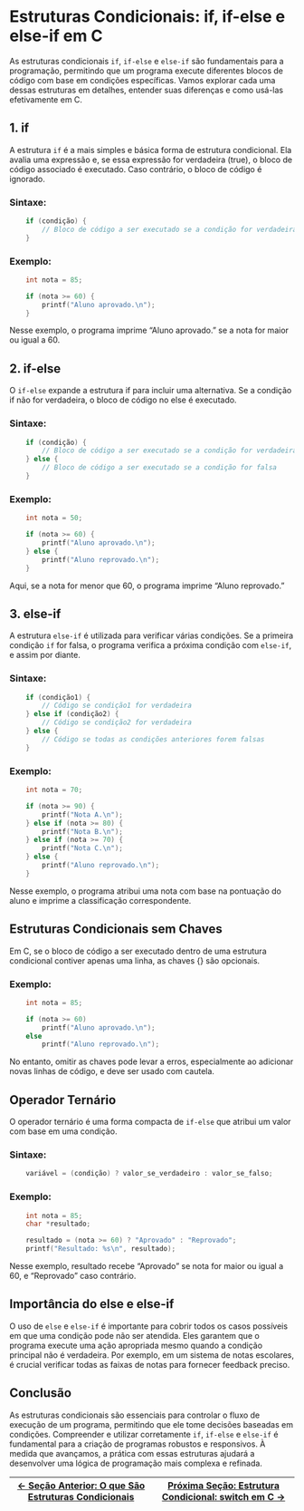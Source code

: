 # Estruturas Condicionais: if, if-else e else-if em C

As estruturas condicionais `if`, `if-else` e `else-if` são fundamentais para a programação, permitindo que um programa execute diferentes blocos de código com base em condições específicas. Vamos explorar cada uma dessas estruturas em detalhes, entender suas diferenças e como usá-las efetivamente em C.

## 1. if

A estrutura `if` é a mais simples e básica forma de estrutura condicional. Ela avalia uma expressão e, se essa expressão for verdadeira (true), o bloco de código associado é executado. Caso contrário, o bloco de código é ignorado.

### Sintaxe:
```c
    if (condição) {
        // Bloco de código a ser executado se a condição for verdadeira
    }
```

### Exemplo:
```c
    int nota = 85;

    if (nota >= 60) {
        printf("Aluno aprovado.\n");
    }
```

Nesse exemplo, o programa imprime “Aluno aprovado.” se a nota for maior ou igual a 60.

## 2. if-else

O `if-else` expande a estrutura if para incluir uma alternativa. Se a condição if não for verdadeira, o bloco de código no else é executado.

### Sintaxe:
```c
    if (condição) {
        // Bloco de código a ser executado se a condição for verdadeira
    } else {
        // Bloco de código a ser executado se a condição for falsa
    }
```

### Exemplo:
```c
    int nota = 50;

    if (nota >= 60) {
        printf("Aluno aprovado.\n");
    } else {
        printf("Aluno reprovado.\n");
    }
```

Aqui, se a nota for menor que 60, o programa imprime “Aluno reprovado.”

## 3. else-if

A estrutura `else-if` é utilizada para verificar várias condições. Se a primeira condição `if` for falsa, o programa verifica a próxima condição com `else-if`, e assim por diante.

### Sintaxe:
```c
    if (condição1) {
        // Código se condição1 for verdadeira
    } else if (condição2) {
        // Código se condição2 for verdadeira
    } else {
        // Código se todas as condições anteriores forem falsas
    }
```

### Exemplo:
```c
    int nota = 70;

    if (nota >= 90) {
        printf("Nota A.\n");
    } else if (nota >= 80) {
        printf("Nota B.\n");
    } else if (nota >= 70) {
        printf("Nota C.\n");
    } else {
        printf("Aluno reprovado.\n");
    }
```

Nesse exemplo, o programa atribui uma nota com base na pontuação do aluno e imprime a classificação correspondente.

## Estruturas Condicionais sem Chaves

Em C, se o bloco de código a ser executado dentro de uma estrutura condicional contiver apenas uma linha, as chaves {} são opcionais.

### Exemplo:
```c
    int nota = 85;

    if (nota >= 60)
        printf("Aluno aprovado.\n");
    else
        printf("Aluno reprovado.\n");
```

No entanto, omitir as chaves pode levar a erros, especialmente ao adicionar novas linhas de código, e deve ser usado com cautela.

## Operador Ternário

O operador ternário é uma forma compacta de `if-else` que atribui um valor com base em uma condição.

### Sintaxe:
```c
    variável = (condição) ? valor_se_verdadeiro : valor_se_falso;
```

### Exemplo:
```c
    int nota = 85;
    char *resultado;

    resultado = (nota >= 60) ? "Aprovado" : "Reprovado";
    printf("Resultado: %s\n", resultado);
```

Nesse exemplo, resultado recebe “Aprovado” se nota for maior ou igual a 60, e “Reprovado” caso contrário.

## Importância do else e else-if

O uso de `else` e `else-if` é importante para cobrir todos os casos possíveis em que uma condição pode não ser atendida. Eles garantem que o programa execute uma ação apropriada mesmo quando a condição principal não é verdadeira. Por exemplo, em um sistema de notas escolares, é crucial verificar todas as faixas de notas para fornecer feedback preciso.

## Conclusão

As estruturas condicionais são essenciais para controlar o fluxo de execução de um programa, permitindo que ele tome decisões baseadas em condições. Compreender e utilizar corretamente `if`, `if-else` e `else-if` é fundamental para a criação de programas robustos e responsivos. À medida que avançamos, a prática com essas estruturas ajudará a desenvolver uma lógica de programação mais complexa e refinada.

| [← Seção Anterior: O que São Estruturas Condicionais](https://github.com/ArturColen/Pre-AEDS1-Workshop/blob/main/materiais/04-estruturas-condicionais/04.01-o-que-sao-estruturas-condicionais.md) | [Próxima Seção: Estrutura Condicional: switch em C →](https://github.com/ArturColen/Pre-AEDS1-Workshop/blob/main/materiais/04-estruturas-condicionais/04.03-estrutura-switch.md) |
|---------------------------|------------------------------------------------------|